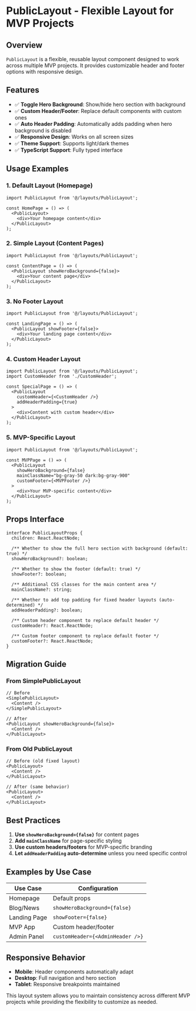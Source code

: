 # PublicLayout - Flexible Layout for MVP Projects

## Overview

`PublicLayout` is a flexible, reusable layout component designed to work across multiple MVP projects. It provides customizable header and footer options with responsive design.

## Features

- ✅ **Toggle Hero Background**: Show/hide hero section with background
- ✅ **Custom Header/Footer**: Replace default components with custom ones
- ✅ **Auto Header Padding**: Automatically adds padding when hero background is disabled
- ✅ **Responsive Design**: Works on all screen sizes
- ✅ **Theme Support**: Supports light/dark themes
- ✅ **TypeScript Support**: Fully typed interface

## Usage Examples

### 1. Default Layout (Homepage)
```tsx
import PublicLayout from '@/layouts/PublicLayout';

const HomePage = () => (
  <PublicLayout>
    <div>Your homepage content</div>
  </PublicLayout>
);
```

### 2. Simple Layout (Content Pages)
```tsx
import PublicLayout from '@/layouts/PublicLayout';

const ContentPage = () => (
  <PublicLayout showHeroBackground={false}>
    <div>Your content page</div>
  </PublicLayout>
);
```

### 3. No Footer Layout
```tsx
import PublicLayout from '@/layouts/PublicLayout';

const LandingPage = () => (
  <PublicLayout showFooter={false}>
    <div>Your landing page content</div>
  </PublicLayout>
);
```

### 4. Custom Header Layout
```tsx
import PublicLayout from '@/layouts/PublicLayout';
import CustomHeader from './CustomHeader';

const SpecialPage = () => (
  <PublicLayout 
    customHeader={<CustomHeader />}
    addHeaderPadding={true}
  >
    <div>Content with custom header</div>
  </PublicLayout>
);
```

### 5. MVP-Specific Layout
```tsx
import PublicLayout from '@/layouts/PublicLayout';

const MVPPage = () => (
  <PublicLayout 
    showHeroBackground={false}
    mainClassName="bg-gray-50 dark:bg-gray-900"
    customFooter={<MVPFooter />}
  >
    <div>Your MVP-specific content</div>
  </PublicLayout>
);
```

## Props Interface

```tsx
interface PublicLayoutProps {
  children: React.ReactNode;
  
  /** Whether to show the full hero section with background (default: true) */
  showHeroBackground?: boolean;
  
  /** Whether to show the footer (default: true) */
  showFooter?: boolean;
  
  /** Additional CSS classes for the main content area */
  mainClassName?: string;
  
  /** Whether to add top padding for fixed header layouts (auto-determined) */
  addHeaderPadding?: boolean;
  
  /** Custom header component to replace default header */
  customHeader?: React.ReactNode;
  
  /** Custom footer component to replace default footer */
  customFooter?: React.ReactNode;
}
```

## Migration Guide

### From SimplePublicLayout
```tsx
// Before
<SimplePublicLayout>
  <Content />
</SimplePublicLayout>

// After
<PublicLayout showHeroBackground={false}>
  <Content />
</PublicLayout>
```

### From Old PublicLayout
```tsx
// Before (old fixed layout)
<PublicLayout>
  <Content />
</PublicLayout>

// After (same behavior)
<PublicLayout>
  <Content />
</PublicLayout>
```

## Best Practices

1. **Use `showHeroBackground={false}`** for content pages
2. **Add `mainClassName`** for page-specific styling
3. **Use custom headers/footers** for MVP-specific branding
4. **Let `addHeaderPadding` auto-determine** unless you need specific control

## Examples by Use Case

| Use Case | Configuration |
|----------|---------------|
| Homepage | Default props |
| Blog/News | `showHeroBackground={false}` |
| Landing Page | `showFooter={false}` |
| MVP App | Custom header/footer |
| Admin Panel | `customHeader={<AdminHeader />}` |

## Responsive Behavior

- **Mobile**: Header components automatically adapt
- **Desktop**: Full navigation and hero section
- **Tablet**: Responsive breakpoints maintained

This layout system allows you to maintain consistency across different MVP projects while providing the flexibility to customize as needed. 